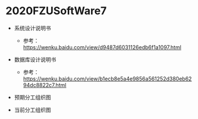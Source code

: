 # 2020FZUSoftWare7

+ 系统设计说明书 
  + 参考：https://wenku.baidu.com/view/d9487d6031126edb6f1a1097.html
+ 数据库设计说明书
  + 参考：https://wenku.baidu.com/view/b1ecb8e5a4e9856a561252d380eb6294dc8822c7.html

+ 预期分工组织图
+ 当前分工组织图